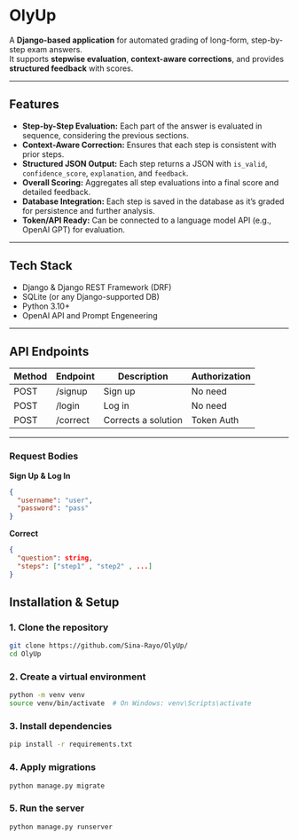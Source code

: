 # OlyUp

A **Django-based application** for automated grading of long-form, step-by-step exam answers.  
It supports **stepwise evaluation**, **context-aware corrections**, and provides **structured feedback** with scores.

---

## Features

- **Step-by-Step Evaluation:** Each part of the answer is evaluated in sequence, considering the previous sections.  
- **Context-Aware Correction:** Ensures that each step is consistent with prior steps.  
- **Structured JSON Output:** Each step returns a JSON with `is_valid`, `confidence_score`, `explanation`, and `feedback`.  
- **Overall Scoring:** Aggregates all step evaluations into a final score and detailed feedback.  
- **Database Integration:** Each step is saved in the database as it’s graded for persistence and further analysis.  
- **Token/API Ready:** Can be connected to a language model API (e.g., OpenAI GPT) for evaluation.

---

## Tech Stack

- Django & Django REST Framework (DRF)  
- SQLite (or any Django-supported DB)  
- Python 3.10+  
- OpenAI API and Prompt Engeneering

---

## API Endpoints

| Method | Endpoint          | Description                      | Authorization                 |
| ------ | ----------------- | -------------------------------- | ------------------------------|
| POST   | /signup           | Sign up                          | No need                       |
| POST   | /login            | Log in                           | No need                       |
| POST   | /correct          | Corrects a solution              | Token Auth                    |

---

### Request Bodies

**Sign Up & Log In**
```json
{
  "username": "user",
  "password": "pass"
}
```

**Correct**
```json
{
  "question": string,
  "steps": ["step1" , "step2" , ...]
}
```

## Installation & Setup


### 1. Clone the repository
```bash
git clone https://github.com/Sina-Rayo/OlyUp/
cd OlyUp
```

### 2. Create a virtual environment
```bash
python -m venv venv
source venv/bin/activate  # On Windows: venv\Scripts\activate
```

### 3. Install dependencies
```bash
pip install -r requirements.txt
```

### 4. Apply migrations
```bash
python manage.py migrate
```

### 5. Run the server
```bash
python manage.py runserver
```

